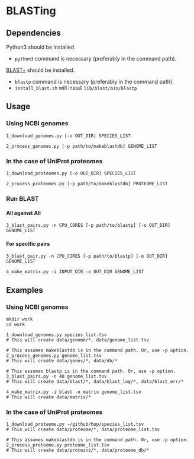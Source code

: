 # BLASTing

## Dependencies
Python3 should be installed.
- `python3` command is necessary (preferably in the command path).

[BLAST+](https://blast.ncbi.nlm.nih.gov/Blast.cgi?CMD=Web&PAGE_TYPE=BlastDocs&DOC_TYPE=Download) should be installed.
- `blastp` command is necessary (preferably in the command path).
- `install_blast.sh` will install `lib/blast/bin/blastp`

## Usage
### Using NCBI genomes
    1_download_genomes.py [-o OUT_DIR] SPECIES_LIST

    2_process_genomes.py [-p path/to/makeblastdb] GENOME_LIST

### In the case of UniProt proteomes
    1_download_proteomes.py [-o OUT_DIR] SPECIES_LIST
    
    2_process_proteomes.py [-p path/to/makeblastdb] PROTEOME_LIST

### Run BLAST
#### All against All
```
3_blast_pairs.py -n CPU_CORES [-p path/to/blastp] [-o OUT_DIR] GENOME_LIST
```

#### For specific pairs
    3_blast_pair.py -n CPU_CORES [-p path/to/blastp] [-o OUT_DIR] GENOME_LIST

    4_make_matrix.py -i INPUT_DIR -o OUT_DIR GENOME_LIST

## Examples
### Using NCBI genomes
    mkdir work
    cd work

    1_download_genomes.py species_list.tsv
    # This will create data/genome/*, data/genome_list.tsv

    # This assumes makeblastdb is in the command path. Or, use -p option.
    2_process_genomes.py genome_list.tsv
    # This will create data/genes/*, data/db/*

    # This assumes blastp is in the command path. Or, use -p option.
    3_blast_pairs.py -n 40 genome_list.tsv
    # This will create data/blast/*, data/blast_log/*, data/blast_err/*

    4_make_matrix.py -i blast -o matrix genome_list.tsv
    # This will create data/matrix/*

### In the case of UniProt proteomes

    1_download_proteome.py ~/github/hop/species_list.tsv
    # This will create data/proteome/*, data/proteome_list.tsv

    # This assumes makeblastdb is in the command path. Or, use -p option.
    2_process_proteome.py proteome_list.tsv
    # This will create data/proteins/*, data/proteome_db/*
